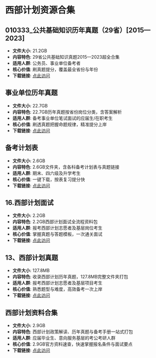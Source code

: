 <!-- CATEGORY: 教育与考试/公职与研究生 -->

# 西部计划资源合集

## 010333_公共基础知识历年真题（29省）[2015—2023]
- **文件大小**: 21.2GB
- **内容特色**: 29省公共基础知识真题2015—2023超全合集
- **适用人群**: 公务员、事业单位备考者
- **核心价值**: 刷真题提分，覆盖最全省份与年份
- **下载链接**: [点此访问](https://pan.quark.cn/s/b2bb63c49431)

## 事业单位历年真题
- **文件大小**: 22.7GB
- **内容特色**: 22.7GB历年真题按省份岗位分类，含答案解析
- **适用人群**: 备考事业单位笔试面试的应届生/在职考生
- **核心价值**: 刷透真题把握命题规律，精准提分上岸
- **下载链接**: [点此访问](https://pan.quark.cn/s/dcdaba89ed2d)

## 备考计划表
- **文件大小**: 2.6GB
- **内容特色**: 2.6GB文件夹，含各科备考计划表与真题链接
- **适用人群**: 期末、四六级及升学考生
- **核心价值**: 一键下载，按表复习提分快
- **下载链接**: [点此访问](https://pan.quark.cn/s/725090a9a031)

## 16.西部计划面试
- **文件大小**: 2.2GB
- **内容特色**: 2.2GB西部计划面试全流程资料包
- **适用人群**: 报考西部计划志愿者及基层岗位考生
- **核心价值**: 掌握真题与答题模板，一次通关面试
- **下载链接**: [点此访问](https://pan.quark.cn/s/0475948f775e)

## 13、西部计划真题
- **文件大小**: 127.8MB
- **内容特色**: 收录西部计划历年真题，127.8MB完整文件夹打包
- **适用人群**: 报考西部计划志愿者及基层项目考生
- **核心价值**: 熟悉题型与难度，高效备考一次上岸
- **下载链接**: [点此访问](https://pan.quark.cn/s/48a04b62b870)

## 西部计划资料合集
- **文件大小**: 2.9GB
- **内容特色**: 西部计划政策解读、历年真题与备考手册一站式打包
- **适用人群**: 应届毕业生、意向服务基层的考公考研人群
- **核心价值**: 2.9GB官方资料速查，快速掌握报名条件与面试要点
- **下载链接**: [点此访问](https://pan.quark.cn/s/3075019af5e4)

